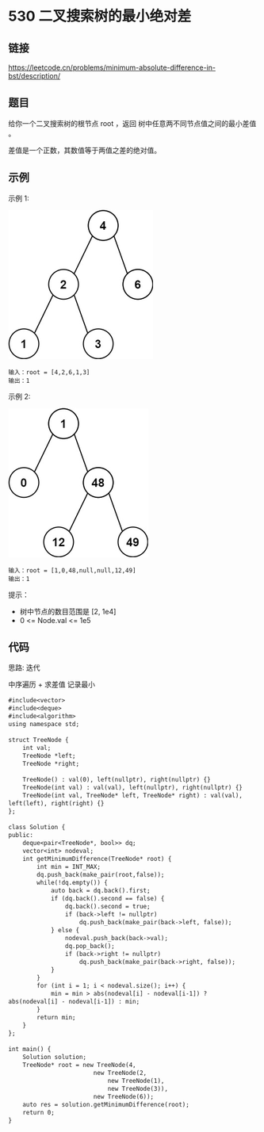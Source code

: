 # 530 二叉搜索树的最小绝对差
## 链接
https://leetcode.cn/problems/minimum-absolute-difference-in-bst/description/

## 题目 
给你一个二叉搜索树的根节点 root ，返回 树中任意两不同节点值之间的最小差值 。

差值是一个正数，其数值等于两值之差的绝对值。

## 示例
示例 1:

![](img/27example1.jpg)
```
输入：root = [4,2,6,1,3]
输出：1
```
示例 2:

![](img/27example2.jpg)
```
输入：root = [1,0,48,null,null,12,49]
输出：1
```

提示：

- 树中节点的数目范围是 [2, 1e4]
- 0 <= Node.val <= 1e5 

## 代码
思路: 迭代

中序遍历 + 求差值 记录最小

```
#include<vector>
#include<deque>
#include<algorithm>
using namespace std;

struct TreeNode {
	int val;
	TreeNode *left;
	TreeNode *right;
	
	TreeNode() : val(0), left(nullptr), right(nullptr) {}
	TreeNode(int val) : val(val), left(nullptr), right(nullptr) {}
	TreeNode(int val, TreeNode* left, TreeNode* right) : val(val), left(left), right(right) {}
};
	
class Solution {
public:
	deque<pair<TreeNode*, bool>> dq;
	vector<int> nodeval;
    int getMinimumDifference(TreeNode* root) {
    	int min = INT_MAX;
		dq.push_back(make_pair(root,false));
		while(!dq.empty()) {
			auto back = dq.back().first;
			if (dq.back().second == false) {
				dq.back().second = true;
				if (back->left != nullptr)
					dq.push_back(make_pair(back->left, false));
			} else {
				nodeval.push_back(back->val);
				dq.pop_back();
				if (back->right != nullptr)
					dq.push_back(make_pair(back->right, false));
			}
		}
		for (int i = 1; i < nodeval.size(); i++) {
			min = min > abs(nodeval[i] - nodeval[i-1]) ? abs(nodeval[i] - nodeval[i-1]) : min;
		}
		return min;
    }
};

int main() {
	Solution solution;
	TreeNode* root = new TreeNode(4,
						new TreeNode(2,
							new TreeNode(1),
							new TreeNode(3)),
						new TreeNode(6));
	auto res = solution.getMinimumDifference(root);
	return 0;
}
```